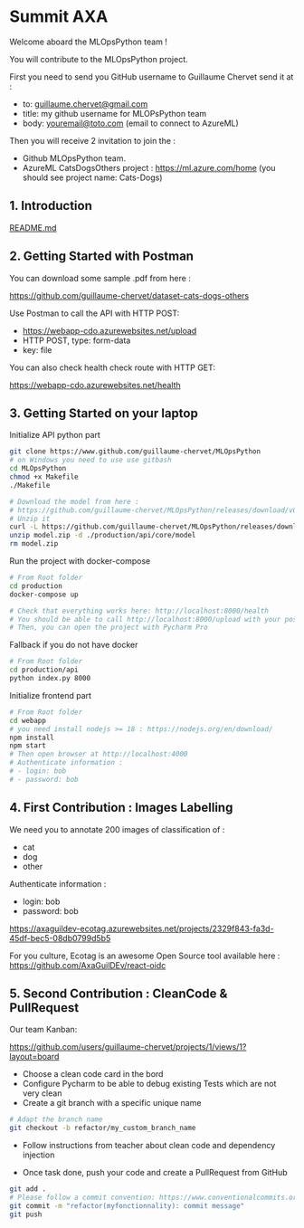 # Summit AXA

Welcome aboard the MLOpsPython team !

You will contribute to the MLOpsPython project.

First you need to send you GitHub username to Guillaume Chervet send it at :
- to: guillaume.chervet@gmail.com
- title: my github username for MLOPsPython team
- body: youremail@toto.com (email to connect to AzureML)

Then you will receive 2 invitation to join the :
- Github MLOpsPython team.
- AzureML CatsDogsOthers project : https://ml.azure.com/home (you should see project name: Cats-Dogs)

## 1. Introduction

[README.md](README.md)

## 2. Getting Started with Postman

You can download some sample .pdf from here : 

https://github.com/guillaume-chervet/dataset-cats-dogs-others

Use Postman to call the API with HTTP POST:
- https://webapp-cdo.azurewebsites.net/upload
- HTTP POST, type: form-data
- key: file 

You can also check health check route with HTTP GET:

https://webapp-cdo.azurewebsites.net/health

## 3. Getting Started on your laptop

Initialize API python part
```sh
git clone https://www.github.com/guillaume-chervet/MLOpsPython
# on Windows you need to use use gitbash
cd MLOpsPython
chmod +x Makefile
./Makefile

# Download the model from here :
# https://github.com/guillaume-chervet/MLOpsPython/releases/download/v0.0.36/mlopspython_model.zip
# Unzip it 
curl -L https://github.com/guillaume-chervet/MLOpsPython/releases/download/v0.0.40/mlopspython_model.zip --output model.zip
unzip model.zip -d ./production/api/core/model
rm model.zip
```

Run the project with docker-compose
```sh
# From Root folder
cd production
docker-compose up

# Check that everything works here: http://localhost:8000/health
# You should be able to call http://localhost:8000/upload with your postman
# Then, you can open the project with Pycharm Pro
```

Fallback if you do not have docker
```sh
# From Root folder
cd production/api
python index.py 8000
```

Initialize frontend part
```sh
# From Root folder
cd webapp
# you need install nodejs >= 18 : https://nodejs.org/en/download/
npm install
npm start
# Then open browser at http://localhost:4000
# Authenticate information :
# - login: bob
# - password: bob
```

## 4. First Contribution : Images Labelling

We need you to annotate 200 images of classification of :
- cat
- dog
- other

Authenticate information :
- login: bob
- password: bob

https://axaguildev-ecotag.azurewebsites.net/projects/2329f843-fa3d-45df-bec5-08db0799d5b5

For you culture, Ecotag is an awesome Open Source tool available here :
https://github.com/AxaGuilDEv/react-oidc

## 5. Second Contribution : CleanCode & PullRequest

Our team Kanban:

https://github.com/users/guillaume-chervet/projects/1/views/1?layout=board

- Choose a clean code card in the bord
- Configure Pycharm to be able to debug existing Tests which are not very clean
- Create a git branch with a specific unique name 
```sh
# Adapt the branch name 
git checkout -b refactor/my_custom_branch_name
```
- Follow instructions from teacher about clean code and dependency injection

- Once task done, push your code and create a PullRequest from GitHub
```sh
git add .
# Please follow a commit convention: https://www.conventionalcommits.org/en/v1.0.0/
git commit -m "refactor(myfonctionnality): commit message"
git push
```
